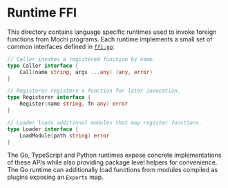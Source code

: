 # Runtime FFI

This directory contains language specific runtimes used to invoke foreign
functions from Mochi programs. Each runtime implements a small set of common
interfaces defined in [`ffi.go`](./ffi.go):

```go
// Caller invokes a registered function by name.
type Caller interface {
    Call(name string, args ...any) (any, error)
}

// Registerer registers a function for later invocation.
type Registerer interface {
    Register(name string, fn any) error
}

// Loader loads additional modules that may register functions.
type Loader interface {
    LoadModule(path string) error
}
```

The Go, TypeScript and Python runtimes expose concrete implementations of these
APIs while also providing package level helpers for convenience. The Go runtime
can additionally load functions from modules compiled as plugins exposing an
`Exports` map.
